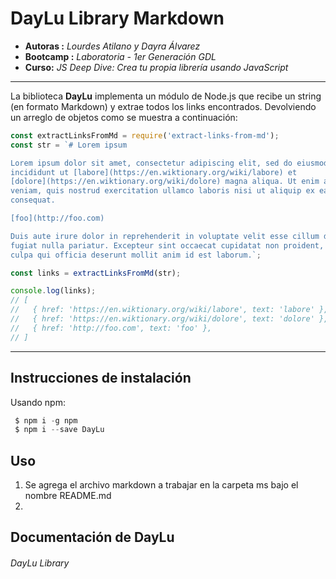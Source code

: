 # DayLu Library Markdown

* **Autoras :** _Lourdes Atilano y Dayra Álvarez_
* **Bootcamp :** _Laboratoria - 1er Generación GDL_
* **Curso:** _JS Deep Dive: Crea tu propia librería usando JavaScript_

***

La biblioteca **DayLu** implementa un módulo de Node.js que recibe un string (en formato Markdown) y
extrae todos los links encontrados. Devolviendo un arreglo de objetos como se muestra a continuación:

```js
const extractLinksFromMd = require('extract-links-from-md');
const str = `# Lorem ipsum

Lorem ipsum dolor sit amet, consectetur adipiscing elit, sed do eiusmod tempor
incididunt ut [labore](https://en.wiktionary.org/wiki/labore) et
[dolore](https://en.wiktionary.org/wiki/dolore) magna aliqua. Ut enim ad minim
veniam, quis nostrud exercitation ullamco laboris nisi ut aliquip ex ea commodo
consequat.

[foo](http://foo.com)

Duis aute irure dolor in reprehenderit in voluptate velit esse cillum dolore eu
fugiat nulla pariatur. Excepteur sint occaecat cupidatat non proident, sunt in
culpa qui officia deserunt mollit anim id est laborum.`;

const links = extractLinksFromMd(str);

console.log(links);
// [
//   { href: 'https://en.wiktionary.org/wiki/labore', text: 'labore' },
//   { href: 'https://en.wiktionary.org/wiki/dolore', text: 'dolore' },
//   { href: 'http://foo.com', text: 'foo' },
// ]
```
***
## Instrucciones de instalación

Usando npm:

```js
 $ npm i -g npm
 $ npm i --save DayLu
```

## Uso

1. Se agrega el archivo markdown a trabajar en la carpeta ms bajo el nombre README.md 
2. 

## Documentación de DayLu


###### DayLu Library
